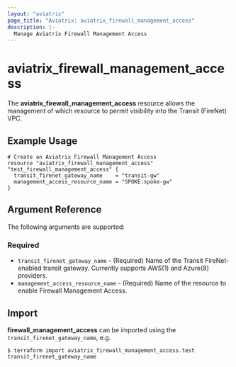 ```yaml
---
layout: "aviatrix"
page_title: "Aviatrix: aviatrix_firewall_management_access"
description: |-
  Manage Aviatrix Firewall Management Access
---
```


# aviatrix_firewall_management_access

The **aviatrix_firewall_management_access** resource allows the management of which resource to permit visibility into the Transit (FireNet) VPC.

## Example Usage

```hcl
# Create an Aviatrix Firewall Management Access
resource "aviatrix_firewall_management_access" "test_firewall_management_access" {
  transit_firenet_gateway_name    = "transit-gw"
  management_access_resource_name = "SPOKE:spoke-gw"
}
```

## Argument Reference

The following arguments are supported:

### Required
* `transit_firenet_gateway_name` - (Required) Name of the Transit FireNet-enabled transit gateway. Currently supports AWS(1) and Azure(8) providers.
* `management_access_resource_name` - (Required) Name of the resource to enable Firewall Management Access.

## Import

**firewall_management_access** can be imported using the `transit_firenet_gateway_name`, e.g.

```
$ terraform import aviatrix_firewall_management_access.test transit_firenet_gateway_name
```
